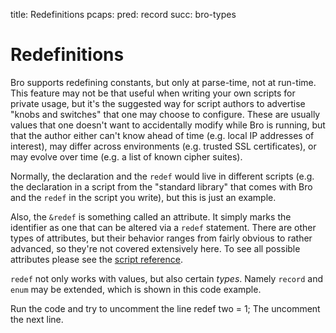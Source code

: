 title: Redefinitions
pcaps: 
pred: record
succ: bro-types

Redefinitions
============================

Bro supports redefining constants, but only at parse-time, not at
run-time.  This feature may not be that useful when writing your own
scripts for private usage, but it's the suggested way for script authors
to advertise "knobs and switches" that one may choose to configure.
These are usually values that one doesn't want to accidentally modify
while Bro is running, but that the author either can't know ahead of
time (e.g. local IP addresses of interest), may differ across
environments (e.g. trusted SSL certificates), or may evolve over
time (e.g. a list of known cipher suites).

Normally, the declaration and the `redef` would live in different
scripts (e.g. the declaration in a script from the "standard library"
that comes with Bro and the `redef` in the script you write), but
this is just an example.

Also, the `&redef` is something called an attribute.  It simply marks
the identifier as one that can be altered via a `redef` statement.
There are other types of attributes, but their behavior ranges
from fairly obvious to rather advanced, so they're not covered
extensively here.  To see all possible attributes please see the [script
reference](http://www.bro.org/sphinx/script-reference/builtins.html).

`redef` not only works with values, but also
certain *types*.  Namely `record` and `enum` may be extended, which is shown in this
code example.

Run the code and try to uncomment the line 
	redef two = 1;
The uncomment the next line.


